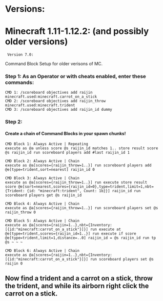 # Versions:  
# Minecraft 1.11-1.12.2:  (and possibly older versions)

     Version 7.0:  
Command Block Setup for older verisons of MC.

### Step 1: As an Operator or with cheats enabled, enter these commands:  
	CMD 1: /scoreboard objectives add raijin minecraft.used:minecraft.carrot_on_a_stick  
	CMD 2: /scoreboard objectives add raijin_throw minecraft.used:minecraft.trident  
	CMD 3: /scoreboard objectives add raijin_id dummy
### Step 2:  
#### Create a chain of Command Blocks in your spawn chunks!
 
	CMD Block 1: Always Active | Repeating  
	execute as @a unless score @s raijin_id matches 1.. store result score @s raijin_id run scoreboard players add #last raijin_id 1
	
	CMD Block 2: Always Active | Chain  
	execute as @a[scores={raijin_throw=1..}] run scoreboard players add @e[type=trident,sort=nearest] raijin_id 0

	CMD Block 3: Always Active | Chain  
	execute as @a[scores={raijin_throw=1..}] run execute store result score @e[sort=nearest,scores={raijin_id=0},type=trident,limit=1,nbt={Trident: {id: "minecraft:trident", Count: 1b}}] raijin_id run scoreboard players get @s raijin_id

	CMD Block 4: Always Active | Chain  
	execute as @a[scores={raijin_throw=1..}] run scoreboard players set @s raijin_throw 0

	CMD Block 5: Always Active | Chain  
	execute as @a[scores={raijin=1..},nbt={Inventory:[{id:"minecraft:carrot_on_a_stick"}]}] run execute at @e[type=trident,scores={raijin_id=1..}] run execute if score @e[type=trident,limit=1,distance=..0] raijin_id = @s raijin_id run tp @s ~ ~ ~

	CMD Block 6: Always Active | Chain  
	execute as @a[scores={raijin=1..},nbt={Inventory:[{id:"minecraft:carrot_on_a_stick"}]}] run scoreboard players set @s raijin 0
	
## Now find a trident and a carrot on a stick, throw the trident, and while its airborn right click the carrot on a stick. 
